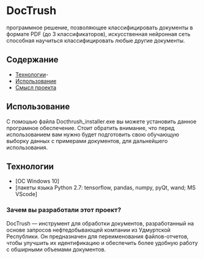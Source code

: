 # DocTrush
 программное решение, позволяющее классифицировать документы в формате PDF (до 3 классификаторов), искусственная нейронная сеть способная научиться классифицировать любые другие документы.

## Содержание
- [Технологии](#технологии)-
- [Использование](#использование)
- [Смысл проекта](#зачем-вы-разработали-этот-проект)

## Использование
С помошью файла Docthrush_installer.exe вы можете установить данное програмное обеспечение.
Стоит обратить внимание, что перед использованием вам нужно будет подготовить свою обучающую выборку данных с примерами документов, для дальнейшего использования.

## Технологии
- [OC Windows 10]
- [пакеты языка Python 2.7: tensorflow, pandas, numpy, pyQt, wand; MS VScode]

### Зачем вы разработали этот проект?
DocTrush — инструмент для обработки документов,
разработанный на основе запросов нефтедобывающей
компании из Удмуртской Республики. Он предназначен для
переименования файлов-отчетов, чтобы улучшить
их идентификацию и обеспечить более удобную работу
с обширными объемами документов.
